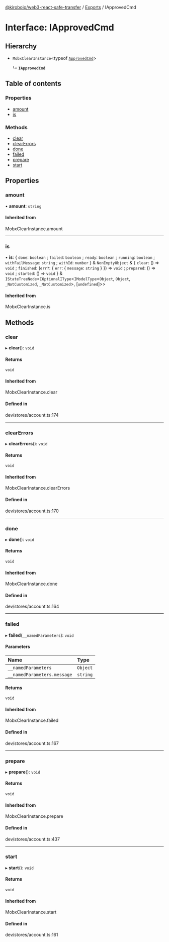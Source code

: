 [@kiroboio/web3-react-safe-transfer](../README.md) / [Exports](../modules.md) / IApprovedCmd

# Interface: IApprovedCmd

## Hierarchy

- `MobxClearInstance`<typeof [`ApprovedCmd`](../modules.md#approvedcmd)\>

  ↳ **`IApprovedCmd`**

## Table of contents

### Properties

- [amount](IApprovedCmd.md#amount)
- [is](IApprovedCmd.md#is)

### Methods

- [clear](IApprovedCmd.md#clear)
- [clearErrors](IApprovedCmd.md#clearerrors)
- [done](IApprovedCmd.md#done)
- [failed](IApprovedCmd.md#failed)
- [prepare](IApprovedCmd.md#prepare)
- [start](IApprovedCmd.md#start)

## Properties

### amount

• **amount**: `string`

#### Inherited from

MobxClearInstance.amount

___

### is

• **is**: { `done`: `boolean` ; `failed`: `boolean` ; `ready`: `boolean` ; `running`: `boolean` ; `withFailMessage`: `string` ; `withId`: `number`  } & `NonEmptyObject` & { `clear`: () => `void` ; `finished`: (`err?`: { `err`: { `message`: `string`  }  }) => `void` ; `prepared`: () => `void` ; `started`: () => `void`  } & `IStateTreeNode`<`IOptionalIType`<`IModelType`<`Object`, `Object`, `_NotCustomized`, `_NotCustomized`\>, [`undefined`]\>\>

#### Inherited from

MobxClearInstance.is

## Methods

### clear

▸ **clear**(): `void`

#### Returns

`void`

#### Inherited from

MobxClearInstance.clear

#### Defined in

dev/stores/account.ts:174

___

### clearErrors

▸ **clearErrors**(): `void`

#### Returns

`void`

#### Inherited from

MobxClearInstance.clearErrors

#### Defined in

dev/stores/account.ts:170

___

### done

▸ **done**(): `void`

#### Returns

`void`

#### Inherited from

MobxClearInstance.done

#### Defined in

dev/stores/account.ts:164

___

### failed

▸ **failed**(`__namedParameters`): `void`

#### Parameters

| Name | Type |
| :------ | :------ |
| `__namedParameters` | `Object` |
| `__namedParameters.message` | `string` |

#### Returns

`void`

#### Inherited from

MobxClearInstance.failed

#### Defined in

dev/stores/account.ts:167

___

### prepare

▸ **prepare**(): `void`

#### Returns

`void`

#### Inherited from

MobxClearInstance.prepare

#### Defined in

dev/stores/account.ts:437

___

### start

▸ **start**(): `void`

#### Returns

`void`

#### Inherited from

MobxClearInstance.start

#### Defined in

dev/stores/account.ts:161
